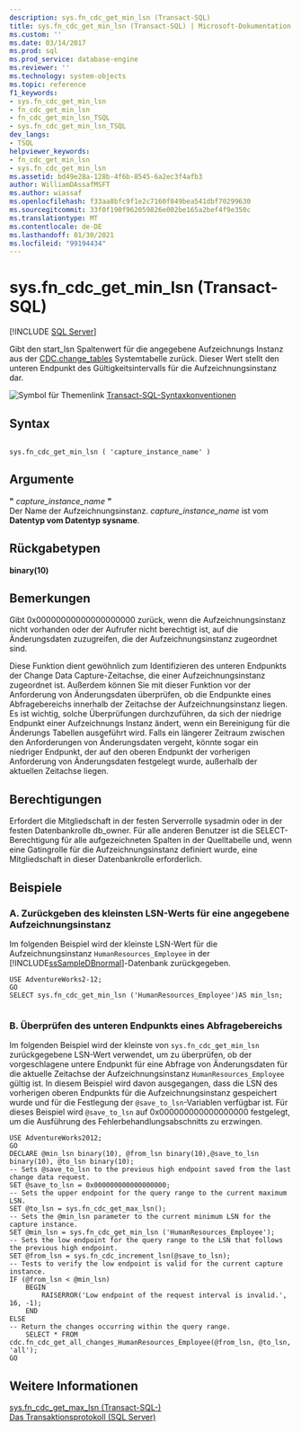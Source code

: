 ```yaml
---
description: sys.fn_cdc_get_min_lsn (Transact-SQL)
title: sys.fn_cdc_get_min_lsn (Transact-SQL) | Microsoft-Dokumentation
ms.custom: ''
ms.date: 03/14/2017
ms.prod: sql
ms.prod_service: database-engine
ms.reviewer: ''
ms.technology: system-objects
ms.topic: reference
f1_keywords:
- sys.fn_cdc_get_min_lsn
- fn_cdc_get_min_lsn
- fn_cdc_get_min_lsn_TSQL
- sys.fn_cdc_get_min_lsn_TSQL
dev_langs:
- TSQL
helpviewer_keywords:
- fn_cdc_get_min_lsn
- sys.fn_cdc_get_min_lsn
ms.assetid: bd49e28a-128b-4f6b-8545-6a2ec3f4afb3
author: WilliamDAssafMSFT
ms.author: wiassaf
ms.openlocfilehash: f33aa8bfc9f1e2c7160f849bea541dbf70299630
ms.sourcegitcommit: 33f0f190f962059826e002be165a2bef4f9e350c
ms.translationtype: MT
ms.contentlocale: de-DE
ms.lasthandoff: 01/30/2021
ms.locfileid: "99194434"
---
```

# <a name="sysfn_cdc_get_min_lsn-transact-sql"></a>sys.fn_cdc_get_min_lsn (Transact-SQL)
[!INCLUDE [SQL Server](../../includes/applies-to-version/sqlserver.md)]

  Gibt den start_lsn Spaltenwert für die angegebene Aufzeichnungs Instanz aus der [CDC.change_tables](../../relational-databases/system-tables/cdc-change-tables-transact-sql.md) Systemtabelle zurück. Dieser Wert stellt den unteren Endpunkt des Gültigkeitsintervalls für die Aufzeichnungsinstanz dar.  
  
 ![Symbol für Themenlink](../../database-engine/configure-windows/media/topic-link.gif "Symbol für Themenlink") [Transact-SQL-Syntaxkonventionen](../../t-sql/language-elements/transact-sql-syntax-conventions-transact-sql.md)  
  
## <a name="syntax"></a>Syntax  
  
```  
  
sys.fn_cdc_get_min_lsn ( 'capture_instance_name' )  
```  
  
## <a name="arguments"></a>Argumente  
 **"** *capture_instance_name* **"**  
 Der Name der Aufzeichnungsinstanz. *capture_instance_name* ist vom **Datentyp vom Datentyp sysname**.  
  
## <a name="return-types"></a>Rückgabetypen  
 **binary(10)**  
  
## <a name="remarks"></a>Bemerkungen  
 Gibt 0x00000000000000000000 zurück, wenn die Aufzeichnungsinstanz nicht vorhanden oder der Aufrufer nicht berechtigt ist, auf die Änderungsdaten zuzugreifen, die der Aufzeichnungsinstanz zugeordnet sind.  
  
 Diese Funktion dient gewöhnlich zum Identifizieren des unteren Endpunkts der Change Data Capture-Zeitachse, die einer Aufzeichnungsinstanz zugeordnet ist. Außerdem können Sie mit dieser Funktion vor der Anforderung von Änderungsdaten überprüfen, ob die Endpunkte eines Abfragebereichs innerhalb der Zeitachse der Aufzeichnungsinstanz liegen. Es ist wichtig, solche Überprüfungen durchzuführen, da sich der niedrige Endpunkt einer Aufzeichnungs Instanz ändert, wenn ein Bereinigung für die Änderungs Tabellen ausgeführt wird. Falls ein längerer Zeitraum zwischen den Anforderungen von Änderungsdaten vergeht, könnte sogar ein niedriger Endpunkt, der auf den oberen Endpunkt der vorherigen Anforderung von Änderungsdaten festgelegt wurde, außerhalb der aktuellen Zeitachse liegen.  
  
## <a name="permissions"></a>Berechtigungen  
 Erfordert die Mitgliedschaft in der festen Serverrolle sysadmin oder in der festen Datenbankrolle db_owner. Für alle anderen Benutzer ist die SELECT-Berechtigung für alle aufgezeichneten Spalten in der Quelltabelle und, wenn eine Gatingrolle für die Aufzeichnungsinstanz definiert wurde, eine Mitgliedschaft in dieser Datenbankrolle erforderlich.  
  
## <a name="examples"></a>Beispiele  
  
### <a name="a-returning-the-minimum-lsn-value-for-a-specified-capture-instance"></a>A. Zurückgeben des kleinsten LSN-Werts für eine angegebene Aufzeichnungsinstanz  
 Im folgenden Beispiel wird der kleinste LSN-Wert für die Aufzeichnungsinstanz `HumanResources_Employee` in der [!INCLUDE[ssSampleDBnormal](../../includes/sssampledbnormal-md.md)]-Datenbank zurückgegeben.  
  
```  
USE AdventureWorks2-12;  
GO  
SELECT sys.fn_cdc_get_min_lsn ('HumanResources_Employee')AS min_lsn;  
  
```  
  
### <a name="b-verifying-the-low-endpoint-of-a-query-range"></a>B. Überprüfen des unteren Endpunkts eines Abfragebereichs  
 Im folgenden Beispiel wird der kleinste von `sys.fn_cdc_get_min_lsn` zurückgegebene LSN-Wert verwendet, um zu überprüfen, ob der vorgeschlagene untere Endpunkt für eine Abfrage von Änderungsdaten für die aktuelle Zeitachse der Aufzeichnungsinstanz `HumanResources_Employee` gültig ist. In diesem Beispiel wird davon ausgegangen, dass die LSN des vorherigen oberen Endpunkts für die Aufzeichnungsinstanz gespeichert wurde und für die Festlegung der `@save_to_lsn`-Variablen verfügbar ist. Für dieses Beispiel wird `@save_to_lsn` auf 0x000000000000000000 festgelegt, um die Ausführung des Fehlerbehandlungsabschnitts zu erzwingen.  
  
```  
USE AdventureWorks2012;  
GO  
DECLARE @min_lsn binary(10), @from_lsn binary(10),@save_to_lsn binary(10), @to_lsn binary(10);  
-- Sets @save_to_lsn to the previous high endpoint saved from the last change data request.  
SET @save_to_lsn = 0x000000000000000000;  
-- Sets the upper endpoint for the query range to the current maximum LSN.  
SET @to_lsn = sys.fn_cdc_get_max_lsn();  
-- Sets the @min_lsn parameter to the current minimum LSN for the capture instance.  
SET @min_lsn = sys.fn_cdc_get_min_lsn ('HumanResources_Employee');  
-- Sets the low endpoint for the query range to the LSN that follows the previous high endpoint.  
SET @from_lsn = sys.fn_cdc_increment_lsn(@save_to_lsn);  
-- Tests to verify the low endpoint is valid for the current capture instance.  
IF (@from_lsn < @min_lsn)  
    BEGIN  
        RAISERROR('Low endpoint of the request interval is invalid.', 16, -1);  
    END  
ELSE  
-- Return the changes occurring within the query range.  
    SELECT * FROM cdc.fn_cdc_get_all_changes_HumanResources_Employee(@from_lsn, @to_lsn, 'all');  
GO  
```  
  
## <a name="see-also"></a>Weitere Informationen  
 [sys.fn_cdc_get_max_lsn &#40;Transact-SQL-&#41;](../../relational-databases/system-functions/sys-fn-cdc-get-max-lsn-transact-sql.md)   
 [Das Transaktionsprotokoll &#40;SQL Server&#41;](../../relational-databases/logs/the-transaction-log-sql-server.md)  
  
  
